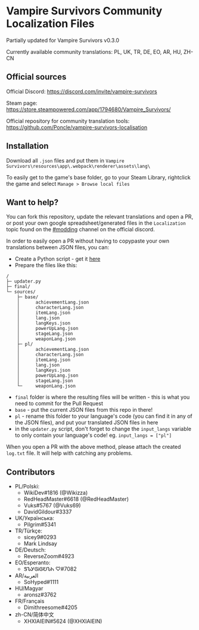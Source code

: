 # Vampire Survivors Community Localization Files

Partially updated for Vampire Survivors v0.3.0

Currently available community translations: PL, UK, TR, DE, EO, AR, HU, ZH-CN

## Official sources

Official Discord: https://discord.com/invite/vampire-survivors

Steam page: https://store.steampowered.com/app/1794680/Vampire_Survivors/

Official repository for community translation tools: https://github.com/Poncle/vampire-survivors-localisation

## Installation

Download all `.json` files and put them in `Vampire Survivors\resources\app\.webpack\renderer\assets\lang\`

To easily get to the game's base folder, go to your Steam Library, rightclick the game and select `Manage > Browse local files`

## Want to help?

You can fork this repository, update the relevant translations and open a PR, or post your own google spreadsheet/generated files in the `Localization` topic found on the [#modding](https://discord.com/channels/904353235006017556/937659884470693908) channel on the official discord.

In order to easily open a PR without having to copypaste your own translations between JSON files, you can:
* Create a Python script - get it [here](https://gist.github.com/Vuks69/71345df52392ace544d2f2d4ffd68474)
* Prepare the files like this:

```
/
├─ updater.py
├─ final/
└─ sources/
    ├─ base/
    │      achievementLang.json
    │      characterLang.json
    │      itemLang.json
    │      lang.json
    │      langKeys.json
    │      powerUpLang.json
    │      stageLang.json
    │      weaponLang.json
    ├─ pl/
    │      achievementLang.json
    │      characterLang.json
    │      itemLang.json
    │      lang.json
    │      langKeys.json
    │      powerUpLang.json
    │      stageLang.json
    └─     weaponLang.json
```

* `final` folder is where the resulting files will be written - this is what you need to commit for the Pull Request
* `base` - put the current JSON files from this repo in there!
* `pl` - rename this folder to your language's code (you can find it in any of the JSON files), and put your translated JSON files in here
* in the `updater.py` script, don't forget to change the `input_langs` variable to only contain your language's code! eg. `input_langs = ["pl"]`

When you open a PR with the above method, please attach the created `log.txt` file. It will help with catching any problems.

## Contributors
* PL/Polski:
  * WikiDev#1816 (@Wikizza)
  * RedHeadMaster#6618 (@RedHeadMaster)
  * Vuks#5767 (@Vuks69)
  * DavidGildour#3337
* UK/Українська:
  * Pilgrim#5341
* TR/Türkçe:
  * sicey9#0293
  * Mark Lindsay
* DE/Deutsch:
  * ReverseZoom#4923
* EO/Esperanto:
  * ᏕᏖᎩᎶᎥᎶᎧᏖᏂ ♡#7082
* AR/العربية
  * SoHyped#1111
* HU/Magyar
  * aronsz#3762
* FR/Français
  * Dimithreesome#4205
* zh-CN/简体中文
  * XHXIAIEIN#5624 (@XHXIAIEIN)
